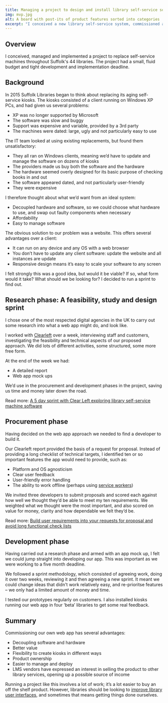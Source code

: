 ```yaml
---
title: Managing a project to design and install library self-service software
img: mvp.jpg
alt: A board with post-its of product features sorted into categories
excerpt: "I conceived a new library self-service system, commissioned and helped run a feasibility and design sprint, and managed the project from start to finish."
---
```


## Overview

I conceived, managed and implemented a project to replace self-service machines throughout Suffolk's 44 libraries. The project had a small, fluid budget and tight development and implementation deadline.

## Background

In 2015 Suffolk Libraries began to think about replacing its aging self-service kiosks. The kiosks consisted of a client running on Windows XP PCs, and had given us several problems:

- XP was no longer supported by Microsoft
- The software was slow and buggy
- Support was expensive and variable, provided by a 3rd party
- The machines were dated: large, ugly and not particularly easy to use

The IT team looked at using existing replacements, but found them unsatisfactory:

- They all ran on Windows clients, meaning we’d have to update and manage the software on dozens of kiosks
- The providers made us buy both the software and the hardware
- The hardware seemed overly designed for its basic purpose of checking books in and out
- The software appeared dated, and not particularly user-friendly
- They were expensive

I therefore thought about what we’d want from an ideal system:

- Decoupled hardware and software, so we could choose what hardware to use, and swap out faulty components when necessary
- Affordability
- Easy to manage software

The obvious solution to our problem was a website. This offers several advantages over a client:

- It can run on any device and any OS with a web browser
- You don’t have to update any client software: update the website and all instances are update
- Responsive design means it’s easy to scale your software to any screen

I felt strongly this was a good idea, but would it be viable? If so, what form would it take? What should we be looking for? I decided to run a sprint to find out.

## Research phase: A feasibility, study and design sprint

I chose one of the most respected digital agencies in the UK to carry out some research into what a web app might do, and look like.

I worked with [Clearleft](https://clearleft.com/) over a week, interviewing staff and customers, investigating the feasibility and technical aspects of our proposed approach. We did lots of different activities, some structured, some more free form.

At the end of the week we had:

- A detailed report
- Web app mock ups

We’d use in the procurement and development phases in the project, saving us time and money later down the road.

Read more: [A 5 day sprint with Clear Left exploring library self-service machine software](/2016/02/5-day-sprint-clear-left-self-service/)

## Procurement phase

Having decided on the web app approach we needed to find a developer to build it.

Our Clearleft report provided the basis of a request for proposal. Instead of providing a long checklist of technical targets, I identified ten or so important features the app would need to provide, such as:

- Platform and OS agnosticism
- Clear user feedback
- User-friendly error handling
- The ability to work offline (perhaps using [service workers](https://developers.google.com/web/fundamentals/getting-started/primers/service-workers))

We invited three developers to submit proposals and scored each against how well we thought they’d be able to meet my ten requirements. We weighted what we thought were the most important, and also scored on value for money, clarity and how dependable we felt they’d be.

Read more: [Build user requirements into your requests for proposal and avoid long functional check lists](/2017/02/functional-vs-user-testing/)

## Development phase

Having carried out a research phase and armed with an app mock up, I felt we could jump straight into developing our app. This was important as we were working to a five month deadline.

We followed a sprint methodology, which consisted of agreeing work, doing it over two weeks, reviewing it and then agreeing a new sprint. It meant we could change ideas that didn't work relatively easy, and re-prioritse features &#8211; we only had a limited amount of money and time.

I tested our prototypes regularly on customers. I also installed kiosks running our web app in four ‘beta’ libraries to get some real feedback.

## Summary

Commissioning our own web app has several advantages:

- Decoupling software and hardware
- Better value
- Flexibility to create kiosks in different ways
- Product ownership
- Easier to manage and deploy
- LMS vendors have expressed an interest in selling the product to other library services, opening up a possible source of income

Running a project like this involves a lot of work; it’s a lot easier to buy an off the shelf product. However, libraries should be looking to [improve library user interfaces](/2015/12/kill-the-lms-future-digital-experience/), and sometimes that means getting things done ourselves.
